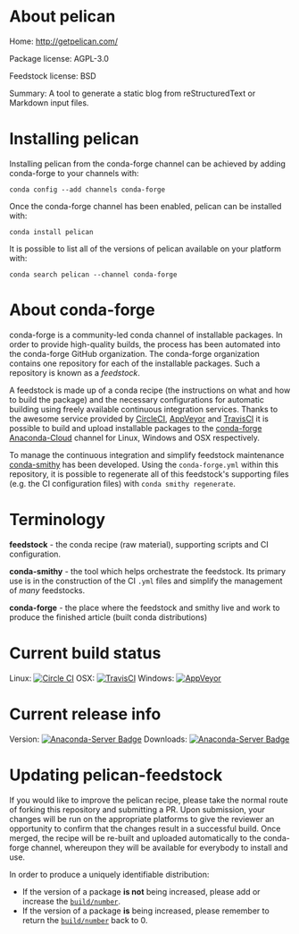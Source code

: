 About pelican
=============

Home: http://getpelican.com/

Package license: AGPL-3.0

Feedstock license: BSD

Summary: A tool to generate a static blog from reStructuredText or Markdown input files.



Installing pelican
==================

Installing pelican from the conda-forge channel can be achieved by adding conda-forge to your channels with:

```
conda config --add channels conda-forge
```

Once the conda-forge channel has been enabled, pelican can be installed with:

```
conda install pelican
```

It is possible to list all of the versions of pelican available on your platform with:

```
conda search pelican --channel conda-forge
```


About conda-forge
=================

conda-forge is a community-led conda channel of installable packages.
In order to provide high-quality builds, the process has been automated into the
conda-forge GitHub organization. The conda-forge organization contains one repository 
for each of the installable packages. Such a repository is known as a *feedstock*.

A feedstock is made up of a conda recipe (the instructions on what and how to build
the package) and the necessary configurations for automatic building using freely
available continuous integration services. Thanks to the awesome service provided by
[CircleCI](https://circleci.com/), [AppVeyor](http://www.appveyor.com/)
and [TravisCI](https://travis-ci.org/) it is possible to build and upload installable
packages to the [conda-forge](https://anaconda.org/conda-forge)
[Anaconda-Cloud](http://docs.anaconda.org/) channel for Linux, Windows and OSX respectively.

To manage the continuous integration and simplify feedstock maintenance
[conda-smithy](http://github.com/conda-forge/conda-smithy) has been developed.
Using the ``conda-forge.yml`` within this repository, it is possible to regenerate all of
this feedstock's supporting files (e.g. the CI configuration files) with ``conda smithy regenerate``.


Terminology
===========

**feedstock** - the conda recipe (raw material), supporting scripts and CI configuration.

**conda-smithy** - the tool which helps orchestrate the feedstock.
                   Its primary use is in the construction of the CI ``.yml`` files
                   and simplify the management of *many* feedstocks.

**conda-forge** - the place where the feedstock and smithy live and work to
                  produce the finished article (built conda distributions)

Current build status
====================
Linux: [![Circle CI](https://circleci.com/gh/conda-forge/pelican-feedstock.svg?style=svg)](https://circleci.com/gh/conda-forge/pelican-feedstock)
OSX: [![TravisCI](https://travis-ci.org/conda-forge/pelican-feedstock.svg?branch=master)](https://travis-ci.org/conda-forge/pelican-feedstock) 
Windows: [![AppVeyor](https://ci.appveyor.com/api/projects/status/github/conda-forge/pelican-feedstock?svg=True)](https://ci.appveyor.com/project/conda-forge/pelican-feedstock/branch/master)

Current release info
====================
Version: [![Anaconda-Server Badge](https://anaconda.org/conda-forge/pelican/badges/version.svg)](https://anaconda.org/conda-forge/pelican)
Downloads: [![Anaconda-Server Badge](https://anaconda.org/conda-forge/pelican/badges/downloads.svg)](https://anaconda.org/conda-forge/pelican)


Updating pelican-feedstock
==========================

If you would like to improve the pelican recipe, please take the normal
route of forking this repository and submitting a PR. Upon submission, your changes will
be run on the appropriate platforms to give the reviewer an opportunity to confirm that the
changes result in a successful build. Once merged, the recipe will be re-built and uploaded
automatically to the conda-forge channel, whereupon they will be available for everybody to
install and use.

In order to produce a uniquely identifiable distribution:
 * If the version of a package **is not** being increased, please add or increase
   the [``build/number``](http://conda.pydata.org/docs/building/meta-yaml.html#build-number-and-string). 
 * If the version of a package **is** being increased, please remember to return
   the [``build/number``](http://conda.pydata.org/docs/building/meta-yaml.html#build-number-and-string)
   back to 0.
